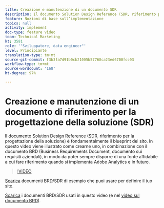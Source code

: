 ```yaml
---
title: Creazione e manutenzione di un documento SDR
description: Il documento Solution Design Reference (SDR, riferimento per la progettazione della soluzione) è fondamentalmente il blueprint del sito. In questo video viene illustrato come crearne uno, in combinazione con il documento BRD (Business Requirements Document, documento sui requisiti aziendali), in modo da poter sempre disporre di una fonte affidabile a cui fare riferimento quando si implementa Adobe Analytics e in futuro.
feature: Nozioni di base sull’implementazione
topics: null
activity: implement
doc-type: feature video
team: Technical Marketing
kt: 3581
role: '"Sviluppatore, data engineer"'
level: Principiante
translation-type: tm+mt
source-git-commit: f3b3fa7d91b0cb21005b57768ca23ed6700fcc03
workflow-type: tm+mt
source-wordcount: '168'
ht-degree: 97%

---
```



# Creazione e manutenzione di un documento di riferimento per la progettazione della soluzione (SDR)

Il documento Solution Design Reference (SDR, riferimento per la progettazione della soluzione) è fondamentalmente il blueprint del sito. In questo video viene illustrato come crearne uno, in combinazione con il documento BRD (Business Requirements Document, documento sui requisiti aziendali), in modo da poter sempre disporre di una fonte affidabile a cui fare riferimento quando si implementa Adobe Analytics e in futuro.

>[!VIDEO](https://video.tv.adobe.com/v/28754/?quality=12)

[Scarica](https://analytics.enablementadobe.com/files/brd-sdr-sample-template.xlsx) documenti BRD/SDR di esempio che puoi usare per definire il tuo sito.

[Scarica](https://analytics.enablementadobe.com/files/geometrixx-clothiers-brd-sdr.xlsx) i documenti BRD/SDR usati in questo video (e nel [video sul documento BRD](creating-a-business-requirements-document.md)).
